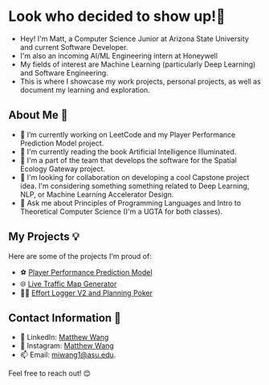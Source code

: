 # Look who decided to show up!👋

- Hey! I'm Matt, a Computer Science Junior at Arizona State University and current Software Developer.
- I'm also an incoming AI/ML Engineering intern at Honeywell
- My fields of interest are Machine Learning (particularly Deep Learning) and Software Engineering.
- This is where I showcase my work projects, personal projects, as well as document my learning and exploration.

## About Me 📌

- 🔭 I’m currently working on LeetCode and my Player Performance Prediction Model project.
- 🌱 I'm currently reading the book Artificial Intelligence Illuminated.
- 💼 I'm a part of the team that develops the software for the Spatial Ecology Gateway project.
- 🤔 I'm looking for collaboration on developing a cool Capstone project idea. I'm considering something something related to Deep Learning, NLP, or Machine Learning Accelerator Design.
- 💬 Ask me about Principles of Programming Languages and Intro to Theoretical Computer Science (I'm a UGTA for both classes).

## My Projects 💡

Here are some of the projects I'm proud of:

- ⚽ [Player Performance Prediction Model](https://github.com/matthewwangg/Player-Performance-Prediction)<!--: Full-stack web app with machine learning model to make predictions for the English Premier League.-->
- 🌐 [Live Traffic Map Generator](https://github.com/matthewwangg/Live-Traffic-Heat-Map-Generator)<!--: Flask web application that generates a live traffic heat map given a location.-->
- 👨‍💻 [Effort Logger V2 and Planning Poker](https://github.com/RenaudAlly/CSE-360-Effort-Logger)<!--: Productivity tool to aid Agile teams log effort and defect data for decision making and Planning Poker.-->

## Contact Information 📲

- 🔗 LinkedIn: [Matthew Wang](https://www.linkedin.com/in/matthew-wang-cs/)
- 📸 Instagram: [Matthew Wang](https://www.instagram.com/matthewiwang/)
- 📫 Email: [miwang1@asu.edu](mailto:miwang1@asu.edu).

Feel free to reach out! 😊

<!--
**matthewwangg/matthewwangg** is a ✨ _special_ ✨ repository because its `README.md` (this file) appears on your GitHub profile.

Here are some ideas to get you started:

- 🔭 I’m currently working on ...
- 🌱 I’m currently learning ...
- 👯 I’m looking to collaborate on ...
- 🤔 I’m looking for help with ...
- 💬 Ask me about ...
- 📫 How to reach me: ...
- 😄 Pronouns: ...
- ⚡ Fun fact: ...
-->
